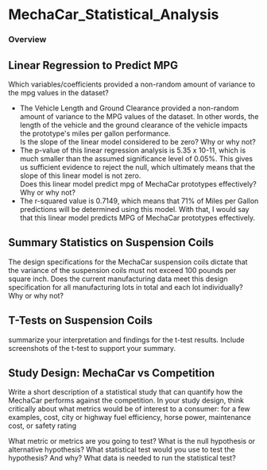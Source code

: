 # MechaCar_Statistical_Analysis



### Overview


## Linear Regression to Predict MPG

Which variables/coefficients provided a non-random amount of variance to the mpg values in the dataset? <br>
* The Vehicle Length and Ground Clearance provided a non-random amount of variance to the MPG values of the dataset. In other words, the length of the vehicle and the ground clearance of the vehicle impacts the prototype's miles per gallon performance. <br>
Is the slope of the linear model considered to be zero? Why or why not? <br>
* The p-value of this linear regression analysis is 5.35 x 10-11, which is much smaller than the assumed significance level of 0.05%. This gives us sufficient evidence to reject the null, which ultimately means that the slope of this linear model is not zero. <br>
Does this linear model predict mpg of MechaCar prototypes effectively? Why or why not? <br>
* The r-squared value is 0.7149, which means that 71% of Miles per Gallon predictions will be determined using this model. With that, I would say that this linear model predicts MPG of MechaCar prototypes effectively. <br>


## Summary Statistics on Suspension Coils

The design specifications for the MechaCar suspension coils dictate that the variance of the suspension coils must not exceed 100 pounds per square inch. Does the current manufacturing data meet this design specification for all manufacturing lots in total and each lot individually? Why or why not?



## T-Tests on Suspension Coils

summarize your interpretation and findings for the t-test results. Include screenshots of the t-test to support your summary.

## Study Design: MechaCar vs Competition

Write a short description of a statistical study that can quantify how the MechaCar performs against the competition. In your study design, think critically about what metrics would be of interest to a consumer: for a few examples, cost, city or highway fuel efficiency, horse power, maintenance cost, or safety rating

What metric or metrics are you going to test?
What is the null hypothesis or alternative hypothesis?
What statistical test would you use to test the hypothesis? And why?
What data is needed to run the statistical test?
